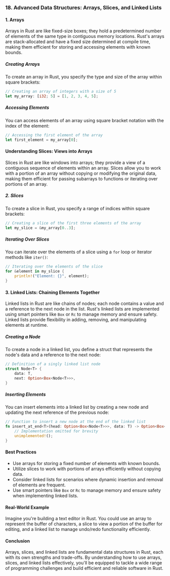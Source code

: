 ### 18. Advanced Data Structures: Arrays, Slices, and Linked Lists

#### 1. Arrays

Arrays in Rust are like fixed-size boxes; they hold a predetermined number of elements of the same type in contiguous memory locations. Rust's arrays are stack-allocated and have a fixed size determined at compile time, making them efficient for storing and accessing elements with known bounds.

##### Creating Arrays

To create an array in Rust, you specify the type and size of the array within square brackets:

```rust
// Creating an array of integers with a size of 5
let my_array: [i32; 5] = [1, 2, 3, 4, 5];
```

##### Accessing Elements

You can access elements of an array using square bracket notation with the index of the element:

```rust
// Accessing the first element of the array
let first_element = my_array[0];
```

#### Understanding Slices: Views into Arrays

Slices in Rust are like windows into arrays; they provide a view of a contiguous sequence of elements within an array. Slices allow you to work with a portion of an array without copying or modifying the original data, making them efficient for passing subarrays to functions or iterating over portions of an array.

##### 2. Slices

To create a slice in Rust, you specify a range of indices within square brackets:

```rust
// Creating a slice of the first three elements of the array
let my_slice = &my_array[0..3];
```

##### Iterating Over Slices

You can iterate over the elements of a slice using a `for` loop or iterator methods like `iter()`:

```rust
// Iterating over the elements of the slice
for &element in my_slice {
    println!("Element: {}", element);
}
```

#### 3. Linked Lists: Chaining Elements Together

Linked lists in Rust are like chains of nodes; each node contains a value and a reference to the next node in the list. Rust's linked lists are implemented using smart pointers like `Box` or `Rc` to manage memory and ensure safety. Linked lists provide flexibility in adding, removing, and manipulating elements at runtime.

##### Creating a Node

To create a node in a linked list, you define a struct that represents the node's data and a reference to the next node:

```rust
// Definition of a singly linked list node
struct Node<T> {
    data: T,
    next: Option<Box<Node<T>>>,
}
```

##### Inserting Elements

You can insert elements into a linked list by creating a new node and updating the next reference of the previous node:

```rust
// Function to insert a new node at the end of the linked list
fn insert_at_end<T>(head: Option<Box<Node<T>>>, data: T) -> Option<Box<Node<T>>> {
    // Implementation omitted for brevity
    unimplemented!();
}
```

#### Best Practices

- Use arrays for storing a fixed number of elements with known bounds.
- Utilize slices to work with portions of arrays efficiently without copying data.
- Consider linked lists for scenarios where dynamic insertion and removal of elements are frequent.
- Use smart pointers like `Box` or `Rc` to manage memory and ensure safety when implementing linked lists.

#### Real-World Example

Imagine you're building a text editor in Rust. You could use an array to represent the buffer of characters, a slice to view a portion of the buffer for editing, and a linked list to manage undo/redo functionality efficiently.

#### Conclusion

Arrays, slices, and linked lists are fundamental data structures in Rust, each with its own strengths and trade-offs. By understanding how to use arrays, slices, and linked lists effectively, you'll be equipped to tackle a wide range of programming challenges and build efficient and reliable software in Rust.
